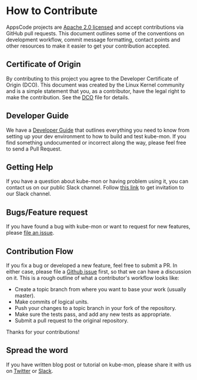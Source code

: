 # How to Contribute

AppsCode projects are [Apache 2.0 licensed](LICENSE) and accept contributions via
GitHub pull requests.  This document outlines some of the conventions on
development workflow, commit message formatting, contact points and other
resources to make it easier to get your contribution accepted.

## Certificate of Origin

By contributing to this project you agree to the Developer Certificate of
Origin (DCO). This document was created by the Linux Kernel community and is a
simple statement that you, as a contributor, have the legal right to make the
contribution. See the [DCO](DCO) file for details.

## Developer Guide
We have a [Developer Guide](/docs/developer-guide/README.md) that outlines everything you need to know from setting up your
dev environment to how to build and test kube-mon. If you find something undocumented or incorrect along the way,
please feel free to send a Pull Request.

## Getting Help
If you have a question about kube-mon or having problem using it, you can contact us on our public Slack channel. Follow [this link](https://slack.appscode.com) to get invitation to our Slack channel.

## Bugs/Feature request
If you have found a bug with kube-mon or want to request for new features, please [file an issue](https://github.com/tekliner/monitoring-agent-api/issues/new).

## Contribution Flow
If you fix a bug or developed a new feature, feel free to submit a PR. In either case, please file a [Github issue]((https://github.com/tekliner/monitoring-agent-api/issues/new)) first, so that we can have a discussion on it. This is a rough outline of what a contributor's workflow looks like:

- Create a topic branch from where you want to base your work (usually master).
- Make commits of logical units.
- Push your changes to a topic branch in your fork of the repository.
- Make sure the tests pass, and add any new tests as appropriate.
- Submit a pull request to the original repository.

Thanks for your contributions!

## Spread the word
If you have written blog post or tutorial on kube-mon, please share it with us on [Twitter](https://twitter.com/AppsCodeHQ) or [Slack](https://slack.appscode.com).
